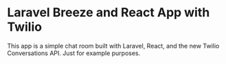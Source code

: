 # Laravel Breeze and React App with Twilio

This app is a simple chat room built with Laravel, React, and the new Twilio Conversations API. Just for example purposes.